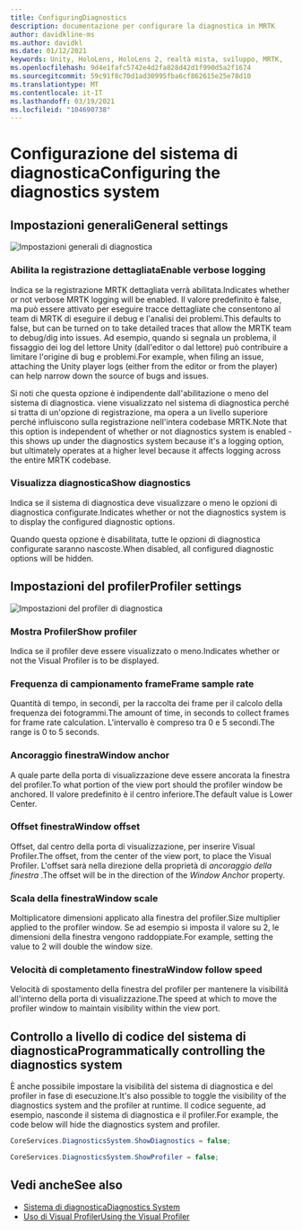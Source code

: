 ```yaml
---
title: ConfiguringDiagnostics
description: documentazione per configurare la diagnostica in MRTK
author: davidkline-ms
ms.author: davidkl
ms.date: 01/12/2021
keywords: Unity, HoloLens, HoloLens 2, realtà mista, sviluppo, MRTK,
ms.openlocfilehash: 9d4e1fafc5742e4d2fa828d42d1f990d5a2f1674
ms.sourcegitcommit: 59c91f8c70d1ad30995fba6cf862615e25e78d10
ms.translationtype: MT
ms.contentlocale: it-IT
ms.lasthandoff: 03/19/2021
ms.locfileid: "104690738"
---
```

# <a name="configuring-the-diagnostics-system"></a><span data-ttu-id="088e9-104">Configurazione del sistema di diagnostica</span><span class="sxs-lookup"><span data-stu-id="088e9-104">Configuring the diagnostics system</span></span>

## <a name="general-settings"></a><span data-ttu-id="088e9-105">Impostazioni generali</span><span class="sxs-lookup"><span data-stu-id="088e9-105">General settings</span></span>

![Impostazioni generali di diagnostica](../images/diagnostics/DiagnosticsGeneralSettings.png)

### <a name="enable-verbose-logging"></a><span data-ttu-id="088e9-107">Abilita la registrazione dettagliata</span><span class="sxs-lookup"><span data-stu-id="088e9-107">Enable verbose logging</span></span>

<span data-ttu-id="088e9-108">Indica se la registrazione MRTK dettagliata verrà abilitata.</span><span class="sxs-lookup"><span data-stu-id="088e9-108">Indicates whether or not verbose MRTK logging will be enabled.</span></span> <span data-ttu-id="088e9-109">Il valore predefinito è false, ma può essere attivato per eseguire tracce dettagliate che consentono al team di MRTK di eseguire il debug e l'analisi dei problemi.</span><span class="sxs-lookup"><span data-stu-id="088e9-109">This defaults to false, but can be turned on to take detailed traces that allow the MRTK team to debug/dig into issues.</span></span> <span data-ttu-id="088e9-110">Ad esempio, quando si segnala un problema, il fissaggio dei log del lettore Unity (dall'editor o dal lettore) può contribuire a limitare l'origine di bug e problemi.</span><span class="sxs-lookup"><span data-stu-id="088e9-110">For example, when filing an issue, attaching the Unity player logs (either from the editor or from the player) can help narrow down the source of bugs and issues.</span></span>

<span data-ttu-id="088e9-111">Si noti che questa opzione è indipendente dall'abilitazione o meno del sistema di diagnostica. viene visualizzato nel sistema di diagnostica perché si tratta di un'opzione di registrazione, ma opera a un livello superiore perché influiscono sulla registrazione nell'intera codebase MRTK.</span><span class="sxs-lookup"><span data-stu-id="088e9-111">Note that this option is independent of whether or not diagnostics system is enabled - this shows up under the diagnostics system because it's a logging option, but ultimately operates at a higher level because it affects logging across the entire MRTK codebase.</span></span>

### <a name="show-diagnostics"></a><span data-ttu-id="088e9-112">Visualizza diagnostica</span><span class="sxs-lookup"><span data-stu-id="088e9-112">Show diagnostics</span></span>

<span data-ttu-id="088e9-113">Indica se il sistema di diagnostica deve visualizzare o meno le opzioni di diagnostica configurate.</span><span class="sxs-lookup"><span data-stu-id="088e9-113">Indicates whether or not the diagnostics system is to display the configured diagnostic options.</span></span>

<span data-ttu-id="088e9-114">Quando questa opzione è disabilitata, tutte le opzioni di diagnostica configurate saranno nascoste.</span><span class="sxs-lookup"><span data-stu-id="088e9-114">When disabled, all configured diagnostic options will be hidden.</span></span>

## <a name="profiler-settings"></a><span data-ttu-id="088e9-115">Impostazioni del profiler</span><span class="sxs-lookup"><span data-stu-id="088e9-115">Profiler settings</span></span>

![Impostazioni del profiler di diagnostica](../images/diagnostics/DiagnosticsProfilerSettings.png)

### <a name="show-profiler"></a><span data-ttu-id="088e9-117">Mostra Profiler</span><span class="sxs-lookup"><span data-stu-id="088e9-117">Show profiler</span></span>

<span data-ttu-id="088e9-118">Indica se il profiler deve essere visualizzato o meno.</span><span class="sxs-lookup"><span data-stu-id="088e9-118">Indicates whether or not the Visual Profiler is to be displayed.</span></span>

### <a name="frame-sample-rate"></a><span data-ttu-id="088e9-119">Frequenza di campionamento frame</span><span class="sxs-lookup"><span data-stu-id="088e9-119">Frame sample rate</span></span>

<span data-ttu-id="088e9-120">Quantità di tempo, in secondi, per la raccolta dei frame per il calcolo della frequenza dei fotogrammi.</span><span class="sxs-lookup"><span data-stu-id="088e9-120">The amount of time, in seconds to collect frames for frame rate calculation.</span></span> <span data-ttu-id="088e9-121">L'intervallo è compreso tra 0 e 5 secondi.</span><span class="sxs-lookup"><span data-stu-id="088e9-121">The range is 0 to 5 seconds.</span></span>

### <a name="window-anchor"></a><span data-ttu-id="088e9-122">Ancoraggio finestra</span><span class="sxs-lookup"><span data-stu-id="088e9-122">Window anchor</span></span>

<span data-ttu-id="088e9-123">A quale parte della porta di visualizzazione deve essere ancorata la finestra del profiler.</span><span class="sxs-lookup"><span data-stu-id="088e9-123">To what portion of the view port should the profiler window be anchored.</span></span> <span data-ttu-id="088e9-124">Il valore predefinito è il centro inferiore.</span><span class="sxs-lookup"><span data-stu-id="088e9-124">The default value is Lower Center.</span></span>

### <a name="window-offset"></a><span data-ttu-id="088e9-125">Offset finestra</span><span class="sxs-lookup"><span data-stu-id="088e9-125">Window offset</span></span>

<span data-ttu-id="088e9-126">Offset, dal centro della porta di visualizzazione, per inserire Visual Profiler.</span><span class="sxs-lookup"><span data-stu-id="088e9-126">The offset, from the center of the view port, to place the Visual Profiler.</span></span> <span data-ttu-id="088e9-127">L'offset sarà nella direzione della proprietà di *ancoraggio della finestra* .</span><span class="sxs-lookup"><span data-stu-id="088e9-127">The offset will be in the direction of the *Window Anchor* property.</span></span>

### <a name="window-scale"></a><span data-ttu-id="088e9-128">Scala della finestra</span><span class="sxs-lookup"><span data-stu-id="088e9-128">Window scale</span></span>

<span data-ttu-id="088e9-129">Moltiplicatore dimensioni applicato alla finestra del profiler.</span><span class="sxs-lookup"><span data-stu-id="088e9-129">Size multiplier applied to the profiler window.</span></span> <span data-ttu-id="088e9-130">Se ad esempio si imposta il valore su 2, le dimensioni della finestra vengono raddoppiate.</span><span class="sxs-lookup"><span data-stu-id="088e9-130">For example, setting the value to 2 will double the window size.</span></span>

### <a name="window-follow-speed"></a><span data-ttu-id="088e9-131">Velocità di completamento finestra</span><span class="sxs-lookup"><span data-stu-id="088e9-131">Window follow speed</span></span>

<span data-ttu-id="088e9-132">Velocità di spostamento della finestra del profiler per mantenere la visibilità all'interno della porta di visualizzazione.</span><span class="sxs-lookup"><span data-stu-id="088e9-132">The speed at which to move the profiler window to maintain visibility within the view port.</span></span>

## <a name="programmatically-controlling-the-diagnostics-system"></a><span data-ttu-id="088e9-133">Controllo a livello di codice del sistema di diagnostica</span><span class="sxs-lookup"><span data-stu-id="088e9-133">Programmatically controlling the diagnostics system</span></span>

<span data-ttu-id="088e9-134">È anche possibile impostare la visibilità del sistema di diagnostica e del profiler in fase di esecuzione.</span><span class="sxs-lookup"><span data-stu-id="088e9-134">It's also possible to toggle the visibility of the diagnostics system and the profiler at runtime.</span></span> <span data-ttu-id="088e9-135">Il codice seguente, ad esempio, nasconde il sistema di diagnostica e il profiler.</span><span class="sxs-lookup"><span data-stu-id="088e9-135">For example, the code below will hide the diagnostics system and profiler.</span></span>

```c#
CoreServices.DiagnosticsSystem.ShowDiagnostics = false;

CoreServices.DiagnosticsSystem.ShowProfiler = false;
```

## <a name="see-also"></a><span data-ttu-id="088e9-136">Vedi anche</span><span class="sxs-lookup"><span data-stu-id="088e9-136">See also</span></span>

- [<span data-ttu-id="088e9-137">Sistema di diagnostica</span><span class="sxs-lookup"><span data-stu-id="088e9-137">Diagnostics System</span></span>](DiagnosticsSystemGettingStarted.md)
- [<span data-ttu-id="088e9-138">Uso di Visual Profiler</span><span class="sxs-lookup"><span data-stu-id="088e9-138">Using the Visual Profiler</span></span>](UsingVisualProfiler.md)
